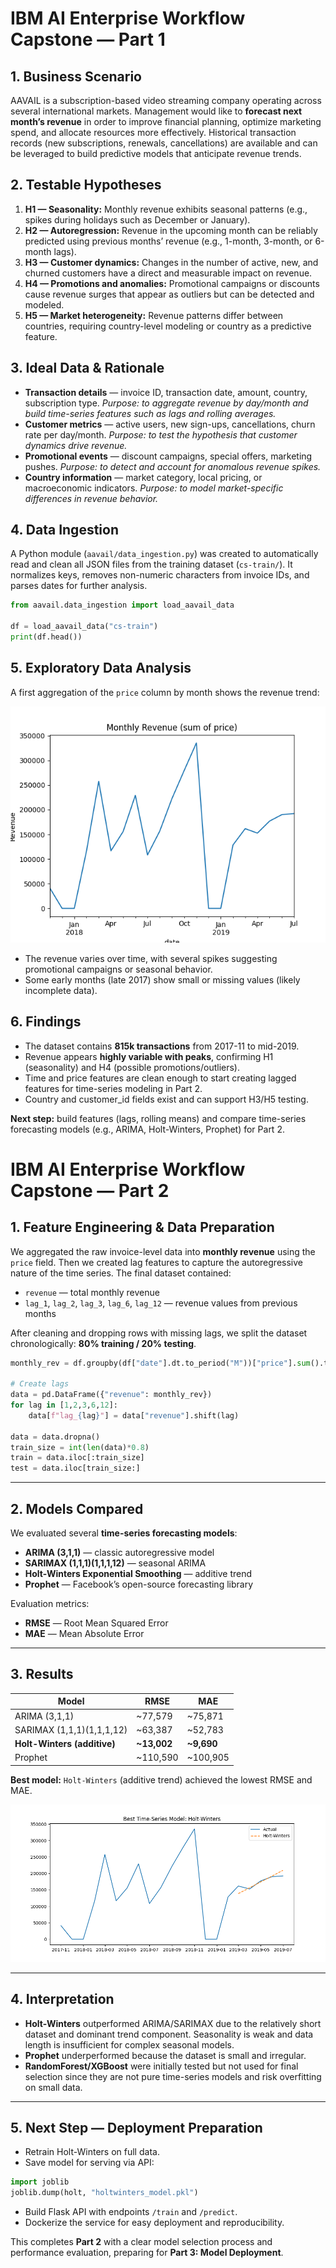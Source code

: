 # IBM AI Enterprise Workflow Capstone — Part 1

## 1. Business Scenario

AAVAIL is a subscription-based video streaming company operating across several international markets. Management would like to **forecast next month’s revenue** in order to improve financial planning, optimize marketing spend, and allocate resources more effectively. Historical transaction records (new subscriptions, renewals, cancellations) are available and can be leveraged to build predictive models that anticipate revenue trends.

## 2. Testable Hypotheses

1. **H1 — Seasonality:** Monthly revenue exhibits seasonal patterns (e.g., spikes during holidays such as December or January).
2. **H2 — Autoregression:** Revenue in the upcoming month can be reliably predicted using previous months’ revenue (e.g., 1-month, 3-month, or 6-month lags).
3. **H3 — Customer dynamics:** Changes in the number of active, new, and churned customers have a direct and measurable impact on revenue.
4. **H4 — Promotions and anomalies:** Promotional campaigns or discounts cause revenue surges that appear as outliers but can be detected and modeled.
5. **H5 — Market heterogeneity:** Revenue patterns differ between countries, requiring country-level modeling or country as a predictive feature.

## 3. Ideal Data & Rationale

* **Transaction details** — invoice ID, transaction date, amount, country, subscription type.
  *Purpose: to aggregate revenue by day/month and build time-series features such as lags and rolling averages.*
* **Customer metrics** — active users, new sign-ups, cancellations, churn rate per day/month.
  *Purpose: to test the hypothesis that customer dynamics drive revenue.*
* **Promotional events** — discount campaigns, special offers, marketing pushes.
  *Purpose: to detect and account for anomalous revenue spikes.*
* **Country information** — market category, local pricing, or macroeconomic indicators.
  *Purpose: to model market-specific differences in revenue behavior.*

## 4. Data Ingestion

A Python module (`aavail/data_ingestion.py`) was created to automatically read and clean all JSON files from the training dataset (`cs-train/`). It normalizes keys, removes non-numeric characters from invoice IDs, and parses dates for further analysis.

```python
from aavail.data_ingestion import load_aavail_data

df = load_aavail_data("cs-train")
print(df.head())
```

## 5. Exploratory Data Analysis

A first aggregation of the `price` column by month shows the revenue trend:

![Monthly Revenue](monthly_revenue.png)

* The revenue varies over time, with several spikes suggesting promotional campaigns or seasonal behavior.
* Some early months (late 2017) show small or missing values (likely incomplete data).

## 6. Findings

* The dataset contains **815k transactions** from 2017-11 to mid-2019.
* Revenue appears **highly variable with peaks**, confirming H1 (seasonality) and H4 (possible promotions/outliers).
* Time and price features are clean enough to start creating lagged features for time-series modeling in Part 2.
* Country and customer_id fields exist and can support H3/H5 testing.

**Next step:** build features (lags, rolling means) and compare time-series forecasting models (e.g., ARIMA, Holt-Winters, Prophet) for Part 2.

# IBM AI Enterprise Workflow Capstone — Part 2

## 1. Feature Engineering & Data Preparation

We aggregated the raw invoice-level data into **monthly revenue** using the `price` field. Then we created lag features to capture the autoregressive nature of the time series. The final dataset contained:

* `revenue` — total monthly revenue
* `lag_1`, `lag_2`, `lag_3`, `lag_6`, `lag_12` — revenue values from previous months

After cleaning and dropping rows with missing lags, we split the dataset chronologically: **80% training / 20% testing**.

```python
monthly_rev = df.groupby(df["date"].dt.to_period("M"))["price"].sum().to_timestamp().sort_index()

# Create lags
data = pd.DataFrame({"revenue": monthly_rev})
for lag in [1,2,3,6,12]:
    data[f"lag_{lag}"] = data["revenue"].shift(lag)

data = data.dropna()
train_size = int(len(data)*0.8)
train = data.iloc[:train_size]
test = data.iloc[train_size:]
```

---

## 2. Models Compared

We evaluated several **time-series forecasting models**:

* **ARIMA (3,1,1)** — classic autoregressive model
* **SARIMAX (1,1,1)(1,1,1,12)** — seasonal ARIMA
* **Holt-Winters Exponential Smoothing** — additive trend
* **Prophet** — Facebook’s open-source forecasting library

Evaluation metrics:

* **RMSE** — Root Mean Squared Error
* **MAE** — Mean Absolute Error

---

## 3. Results

| Model                       | RMSE        | MAE        |
| --------------------------- | ----------- | ---------- |
| ARIMA (3,1,1)               | ~77,579     | ~75,871    |
| SARIMAX (1,1,1)(1,1,1,12)   | ~63,387     | ~52,783    |
| **Holt-Winters (additive)** | **~13,002** | **~9,690** |
| Prophet                     | ~110,590    | ~100,905   |

**Best model:** `Holt-Winters` (additive trend) achieved the lowest RMSE and MAE.

![Best Time-Series Model](best_model.png)

---

## 4. Interpretation

* **Holt-Winters** outperformed ARIMA/SARIMAX due to the relatively short dataset and dominant trend component. Seasonality is weak and data length is insufficient for complex seasonal models.
* **Prophet** underperformed because the dataset is small and irregular.
* **RandomForest/XGBoost** were initially tested but not used for final selection since they are not pure time-series models and risk overfitting on small data.

---

## 5. Next Step — Deployment Preparation

* Retrain Holt-Winters on full data.
* Save model for serving via API:

```python
import joblib
joblib.dump(holt, "holtwinters_model.pkl")
```

* Build Flask API with endpoints `/train` and `/predict`.
* Dockerize the service for easy deployment and reproducibility.

This completes **Part 2** with a clear model selection process and performance evaluation, preparing for **Part 3: Model Deployment**.


